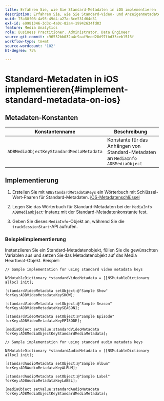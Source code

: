 ```yaml
---
title: Erfahren Sie, wie Sie Standard-Metadaten in iOS implementieren
description: Erfahren Sie, wie Sie Standard-Video- und Anzeigenmetadaten festlegen, die mit Tracking-Aufrufen in iOS gesendet werden.
uuid: 75a80f08-4a95-49d4-a27a-8ce531d64d31
exl-id: e0981346-3d3c-4a0c-82a4-19942634fd03
feature: Media Analytics
role: Business Practitioner, Administrator, Data Engineer
source-git-commit: c96532bb032a4c9aaf9eed28d97fbd33ceb1516f
workflow-type: tm+mt
source-wordcount: '102'
ht-degree: 75%

---
```


# Standard-Metadaten in iOS implementieren{#implement-standard-metadata-on-ios}

## Metadaten-Konstanten

| Konstantenname | Beschreibung   |
|---|---|
| `ADBMediaObjectKeyStandardMediaMetadata` | Konstante für das Anhängen von Standard-Metadaten an `MediaInfo ADBMediaObject` |

## Implementierung

1. Erstellen Sie mit `ADBStandardMetadataKeys` ein Wörterbuch mit Schlüssel-Wert-Paaren für Standard-Metadaten.
   [iOS-Metadatenschlüssel](/help/sdk-implement/track-av-playback/impl-std-metadata/ios-metadata-keys.md)

1. Legen Sie das Wörterbuch für Standard-Metadaten bei der `MediaInfo` `ADBMediaObject`-Instanz mit der Standard-Metadatenkonstante fest.

1. Geben Sie dieses `MediaInfo`-Objekt an, während Sie die `trackSessionStart`-API aufrufen.

### Beispielimplementierung

Instanziieren Sie ein Standard-Metadatenobjekt, füllen Sie die gewünschten Variablen aus und setzen Sie das Metadatenobjekt auf das Media Heartbeat-Objekt. Beispiel:

```
// Sample implementation for using standard video metadata keys 
 
NSMutableDictionary *standardVideoMetadata = [[NSMutableDictionary alloc] init]; 
 
[standardVideoMetadata setObject:@"Sample Show" forKey:ADBVideoMetadataKeySHOW]; 
 
[standardVideoMetadata setObject:@"Sample Season" forKey:ADBVideoMetadataKeySEASON]; 
 
[standardVideoMetadata setObject:@"Sample Episode" forKey:ADBVideoMetadataKeyEPISODE]; 
 
[mediaObject setValue:standardVideoMetadata forKey:ADBMediaObjectKeyStandardMediaMetadata];
```

```
// Sample implementation for using standard audio metadata keys 
 
NSMutableDictionary *standardAudioMetadata = [[NSMutableDictionary alloc] init];  
 
[standardAudioMetadata setObject:@"Sample Album"   forKey:ADBAudioMetadataKeyALBUM];  
 
[standardAudioMetadata setObject:@"Sample Label"   forKey:ADBAudioMetadataKeyLABEL]; 
 
[mediaObject setValue:standardAudioMetadata   forKey:ADBMediaObjectKeyStandardMediaMetadata];
```
